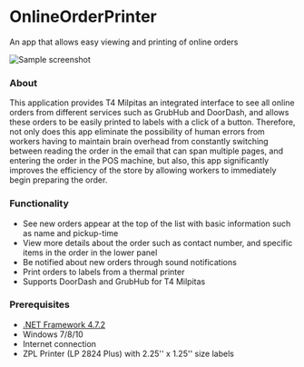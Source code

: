 # OnlineOrderPrinter
An app that allows easy viewing and printing of online orders

![Sample screenshot](https://i.imgur.com/h4A1Q8k.png)

### About
This application provides T4 Milpitas an integrated interface to see all online orders from different services such as GrubHub and DoorDash, and allows these orders to be easily printed to labels with a click of a button. Therefore, not only does this app eliminate the possibility of human errors from workers having to maintain brain overhead from constantly switching between reading the order in the email that can span multiple pages, and entering the order in the POS machine, but also, this app significantly improves the efficiency of the store by allowing workers to immediately begin preparing the order.

### Functionality
* See new orders appear at the top of the list with basic information such as name and pickup-time
* View more details about the order such as contact number, and specific items in the order in the lower panel
* Be notified about new orders through sound notifications
* Print orders to labels from a thermal printer
* Supports DoorDash and GrubHub for T4 Milpitas

### Prerequisites
* [.NET Framework 4.7.2](https://www.microsoft.com/net/download/dotnet-framework-runtime)
* Windows 7/8/10
* Internet connection
* ZPL Printer (LP 2824 Plus) with 2.25'' x 1.25'' size labels
